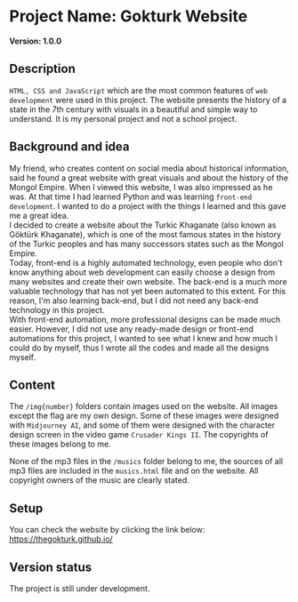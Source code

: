 # Project Name: Gokturk Website
**Version: 1.0.0**  

## Description
``HTML, CSS and JavaScript`` which are the most common features of ``web development`` were used  in this project. The website presents the history of a state in the 7th century with visuals in a beautiful and simple way to understand. It is my personal project and not a school project.  

## Background and idea
My friend, who creates content on social media about historical information, said he found a great website with great visuals and about the history of the Mongol Empire. When I viewed this website, I was also impressed as he was. At that time I had learned Python and was learning ``front-end development``. I wanted to do a project with the things I learned and this gave me a great idea.  
I decided to create a website about the Turkic Khaganate (also known as Göktürk  Khaganate), which is one of the most famous states in the history of the Turkic peoples and has many successors states such as the Mongol Empire.  
Today, front-end is a highly automated technology, even people who don't know anything about web development can easily choose a design from many websites and create their own website. The back-end is a much more valuable technology that has not yet been automated to this extent. For this reason, I'm also learning back-end, but I did not need any back-end technology in this project.  
With front-end automation, more professional designs can be made much easier. However, I did not use any ready-made design or front-end automations for this project, I wanted to see what I knew and how much I could do by myself, thus I wrote all the codes and made all the designs myself.  

## Content
The ``/img{number}`` folders contain images used on the website. All images except the flag are my own design. Some of these images were designed with ``Midjourney AI``, and some of them were designed with the character design screen in the video game ``Crusader Kings II``. The copyrights of these images belong to me.  

None of the mp3 files in the ``/musics`` folder belong to me, the sources of all mp3 files are included in the ``musics.html`` file and on the website. All copyright owners of the music are clearly stated.  

## Setup
You can check the website by clicking the link below:  
https://thegokturk.github.io/

## Version status
The project is still under development.  